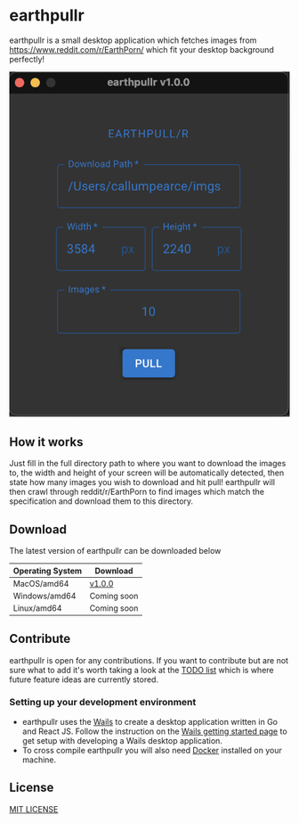 # earthpullr

earthpullr is a small desktop application which fetches images from https://www.reddit.com/r/EarthPorn/
which fit your desktop background perfectly! 

![earthpullr_ui](res/ui_example.png)

## How it works
Just fill in the full directory path to where you want to download the images to, the width and height of your screen 
will be automatically detected, then state how many images you wish to download and hit pull! earthpullr will
then crawl through reddit/r/EarthPorn to find images which match the specification and download them to this directory.

## Download
The latest version of earthpullr can be downloaded below

| Operating System | Download |
|------------------|----------|
| MacOS/amd64            |   [v1.0.0](build/1.0.0/macOS/earthpullr.dmg)       |
| Windows/amd64          |   Coming soon       |
| Linux/amd64            |   Coming soon       |

## Contribute
earthpullr is open for any contributions. If you want to contribute but are not sure what to add it's worth taking
a look at the [TODO list](doc/TODO.md) which is where future feature ideas are currently stored.

### Setting up your development environment
- earthpullr uses the [Wails](https://wails.app) to create a desktop application written in Go and React JS. Follow the 
instruction on the [Wails getting started page](https://wails.app/gettingstarted/) to get setup with developing a Wails 
desktop application.
- To cross compile earthpullr you will also need [Docker](https://docs.docker.com/get-docker/) installed on your machine.

## License
[MIT LICENSE](LICENSE.txt)